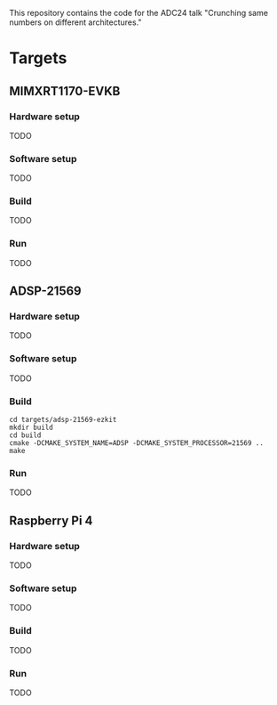 This repository contains the code for the ADC24 talk "Crunching same numbers on different architectures."

# Targets


## MIMXRT1170-EVKB
### Hardware setup
TODO

### Software setup
TODO

### Build
TODO

### Run
TODO


## ADSP-21569
### Hardware setup
TODO

### Software setup
TODO

### Build
```
cd targets/adsp-21569-ezkit
mkdir build
cd build
cmake -DCMAKE_SYSTEM_NAME=ADSP -DCMAKE_SYSTEM_PROCESSOR=21569 ..
make
```

### Run
TODO


## Raspberry Pi 4
### Hardware setup
TODO

### Software setup
TODO

### Build
TODO

### Run
TODO
